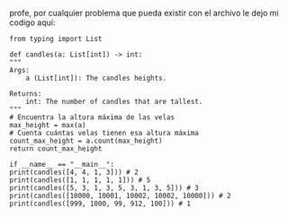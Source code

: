 profe, por cualquier problema que pueda existir con el archivo le dejo mi codigo aquí: 

    from typing import List

    def candles(a: List[int]) -> int:
    """
    Args:
        a (List[int]): The candles heights.
    
    Returns:
        int: The number of candles that are tallest.
    """
    # Encuentra la altura máxima de las velas
    max_height = max(a)
    # Cuenta cuántas velas tienen esa altura máxima
    count_max_height = a.count(max_height)
    return count_max_height

    if __name__ == "__main__":
    print(candles([4, 4, 1, 3])) # 2
    print(candles([1, 1, 1, 1, 1])) # 5
    print(candles([5, 3, 1, 3, 5, 3, 1, 3, 5])) # 3
    print(candles([10000, 10001, 10002, 10002, 10000])) # 2
    print(candles([999, 1000, 99, 912, 100])) # 1
